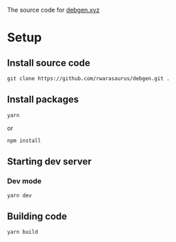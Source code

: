 The source code for [debgen.xyz](https://debgen.xyz)

# Setup

## Install source code

```
git clone https://github.com/rwarasaurus/debgen.git .
```

## Install packages

```
yarn
```

or

```
npm install
```

## Starting dev server

### Dev mode

```
yarn dev
```

## Building code

```
yarn build
```